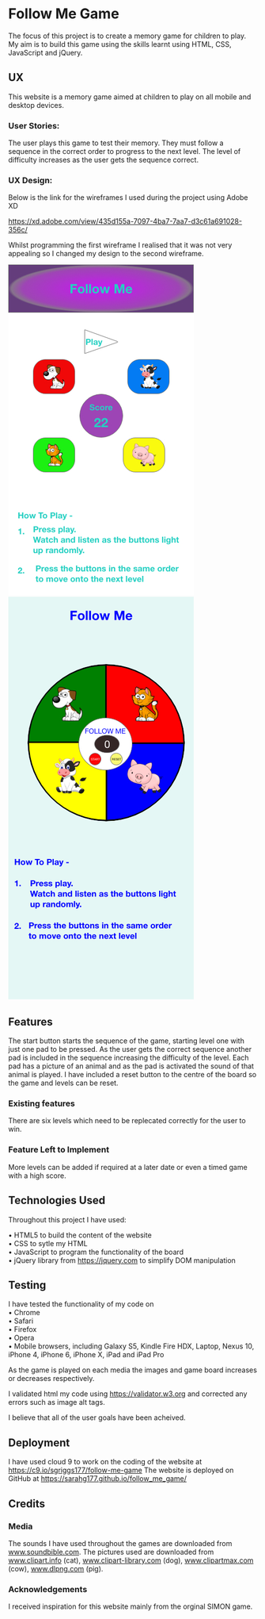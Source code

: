 # Follow Me Game

The focus of this project is to create a memory game for children to play. My aim is to build this game using the skills learnt using HTML, CSS, JavaScript and jQuery.


## UX

This website is a memory game aimed at children to play on all mobile and desktop devices.

### User Stories:

The user plays this game to test their memory. They must follow a sequence in the correct order to progress to the next level. The level of difficulty increases as the user gets the sequence correct.

### UX Design: 

Below is the link for the wireframes I used during the project using Adobe XD

https://xd.adobe.com/view/435d155a-7097-4ba7-7aa7-d3c61a691028-356c/

Whilst programming the first wireframe I realised that it was not very appealing so I changed my design to the second wireframe.

![wireframe 1](/assets/wireframes/follow_me_version1.jpg)
![wireframe 2](assets/wireframes/follow_me_version2.jpg)


## Features

The start button starts the sequence of the game, starting level one with just one pad to be pressed. As the user gets the correct sequence another pad is included in the sequence increasing the difficulty of the level. Each pad has a picture of an animal and as the pad is activated the sound of that animal is played. I have included a reset button to the centre of the board so the game and levels can be reset. 

### Existing features

There are six levels which need to be replecated correctly for the user to win.

### Feature Left to Implement

More levels can be added if required at a later date or even a timed game with a high score.

## Technologies Used

Throughout this project I have used:

• HTML5 to build the content of the website<br>
• CSS to sytle my HTML<br>
• JavaScript to program the functionality of the board<br>
• jQuery library from https://jquery.com to simplify DOM manipulation


## Testing

I have tested the functionality of my code on<br>
• Chrome<br>
• Safari<br>
• Firefox<br>
• Opera<br>
• Mobile browsers, including Galaxy S5, Kindle Fire HDX, Laptop, Nexus 10, iPhone 4, iPhone 6, iPhone X, iPad and iPad Pro

As the game is played on each media the images and game board increases or decreases respectively.

I validated html my code using https://validator.w3.org and corrected any errors such as image alt tags. 

I believe that all of the user goals have been acheived.

## Deployment

I have used cloud 9 to work on the coding of the website at https://c9.io/sgriggs177/follow-me-game
The website is deployed on GitHub at https://sarahg177.github.io/follow_me_game/


## Credits

### Media

The sounds I have used throughout the games are downloaded from www.soundbible.com. The pictures used are downloaded from www.clipart.info (cat), www.clipart-library.com (dog),
www.clipartmax.com (cow), www.dlpng.com (pig).

### Acknowledgements
    
I received inspiration for this website mainly from the orginal SIMON game.